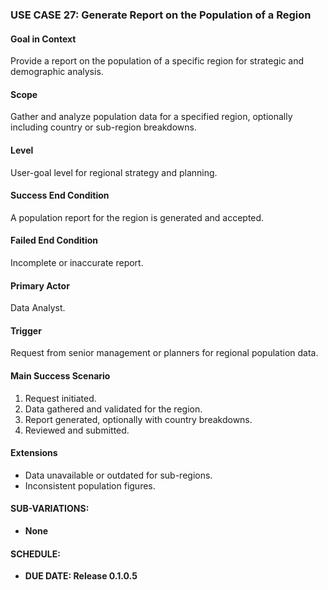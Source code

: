 ### **USE CASE 27: Generate Report on the Population of a Region**

#### **Goal in Context**
Provide a report on the population of a specific region for strategic and demographic analysis.

#### **Scope**
Gather and analyze population data for a specified region, optionally including country or sub-region breakdowns.

#### **Level**
User-goal level for regional strategy and planning.

#### **Success End Condition**
A population report for the region is generated and accepted.

#### **Failed End Condition**
Incomplete or inaccurate report.

#### **Primary Actor**
Data Analyst.

#### **Trigger**
Request from senior management or planners for regional population data.

#### **Main Success Scenario**
1. Request initiated.
2. Data gathered and validated for the region.
3. Report generated, optionally with country breakdowns.
4. Reviewed and submitted.

#### **Extensions**
- Data unavailable or outdated for sub-regions.
- Inconsistent population figures.

#### **SUB-VARIATIONS**:
- **None**

#### **SCHEDULE**:
- **DUE DATE: Release 0.1.0.5**
